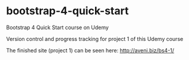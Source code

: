 # bootstrap-4-quick-start

Bootstrap 4 Quick Start course on Udemy

Version control and progress tracking for project 1 of this Udemy course

The finished site (project 1) can be seen here: http://aveni.biz/bs4-1/